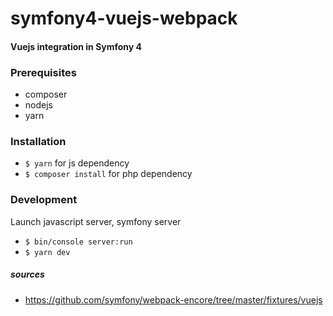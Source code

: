 # symfony4-vuejs-webpack

#### Vuejs integration in Symfony 4

### Prerequisites
* composer
* nodejs
* yarn

### Installation
* ```$ yarn``` for js dependency
* ```$ composer install``` for php dependency

### Development
Launch javascript server, symfony server
* ```$ bin/console server:run```
* ```$ yarn dev```

##### sources
* https://github.com/symfony/webpack-encore/tree/master/fixtures/vuejs
